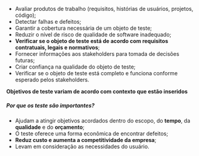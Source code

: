 
- Avaliar produtos de trabalho (requisitos, histórias de usuários, projetos, código);
- Detectar falhas e defeitos;
- Garantir a cobertura necessária de um objeto de teste;
- Reduzir o nível de risco de qualidade de software inadequado;
- **Verificar se o objeto de teste está de acordo com requisitos contratuais, legais e normativos**;
- Fornecer informações aos stakeholders para tomada de decisões futuras;
- Criar confiança na qualidade do objeto de teste;
- Verificar se o objeto de teste está completo e funciona conforme esperado pelos stakeholders.

**Objetivos de teste variam de acordo com contexto que estão inseridos**


##### Por que os teste são importantes?

- Ajudam a atingir objetivos acordados dentro do escopo, do **tempo**, da **qualidade** e do **orçamento**;
- O teste oferece uma forma econômica de encontrar defeitos;
- **Reduz custo e aumenta a competitividade da empresa**;
- Levam em consideração as necessidades do usuário.


